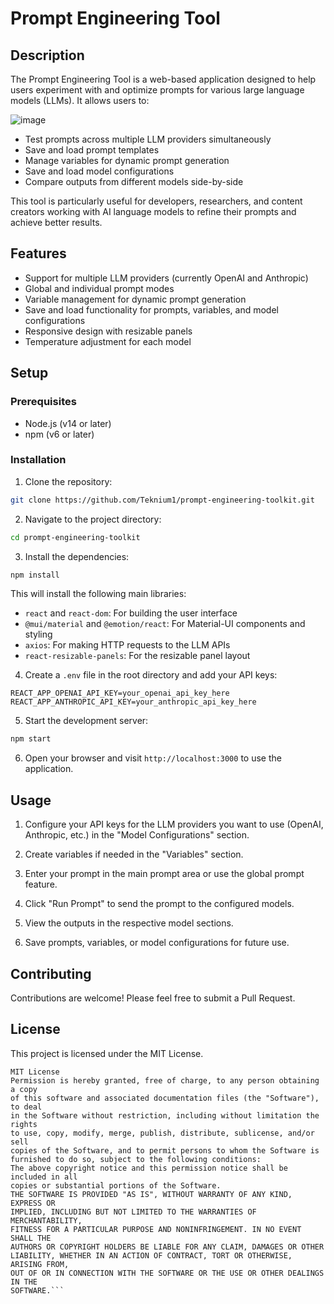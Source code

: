 # Prompt Engineering Tool

## Description

The Prompt Engineering Tool is a web-based application designed to help users experiment with and optimize prompts for various large language models (LLMs). It allows users to:

![image](https://github.com/teknium1/Prompt-Engineering-Toolkit/assets/127238744/9611af16-a950-41e6-91d2-22f077e6496d)

- Test prompts across multiple LLM providers simultaneously
- Save and load prompt templates
- Manage variables for dynamic prompt generation
- Save and load model configurations
- Compare outputs from different models side-by-side

This tool is particularly useful for developers, researchers, and content creators working with AI language models to refine their prompts and achieve better results.

## Features

- Support for multiple LLM providers (currently OpenAI and Anthropic)
- Global and individual prompt modes
- Variable management for dynamic prompt generation
- Save and load functionality for prompts, variables, and model configurations
- Responsive design with resizable panels
- Temperature adjustment for each model

## Setup

### Prerequisites

- Node.js (v14 or later)
- npm (v6 or later)

### Installation

1. Clone the repository:

```bash
git clone https://github.com/Teknium1/prompt-engineering-toolkit.git
```  

2. Navigate to the project directory:

```bash
cd prompt-engineering-toolkit
```  

3. Install the dependencies:
```bash
npm install
```  

This will install the following main libraries:
- `react` and `react-dom`: For building the user interface
- `@mui/material` and `@emotion/react`: For Material-UI components and styling
- `axios`: For making HTTP requests to the LLM APIs
- `react-resizable-panels`: For the resizable panel layout

4. Create a `.env` file in the root directory and add your API keys:
```
REACT_APP_OPENAI_API_KEY=your_openai_api_key_here
REACT_APP_ANTHROPIC_API_KEY=your_anthropic_api_key_here
```

5. Start the development server:
```bash
npm start
```  

6. Open your browser and visit `http://localhost:3000` to use the application.

## Usage

1. Configure your API keys for the LLM providers you want to use (OpenAI, Anthropic, etc.) in the "Model Configurations" section.

2. Create variables if needed in the "Variables" section.

3. Enter your prompt in the main prompt area or use the global prompt feature.

4. Click "Run Prompt" to send the prompt to the configured models.

5. View the outputs in the respective model sections.

6. Save prompts, variables, or model configurations for future use.

## Contributing

Contributions are welcome! Please feel free to submit a Pull Request.

## License

This project is licensed under the MIT License.

```
MIT License
Permission is hereby granted, free of charge, to any person obtaining a copy
of this software and associated documentation files (the "Software"), to deal
in the Software without restriction, including without limitation the rights
to use, copy, modify, merge, publish, distribute, sublicense, and/or sell
copies of the Software, and to permit persons to whom the Software is
furnished to do so, subject to the following conditions:
The above copyright notice and this permission notice shall be included in all
copies or substantial portions of the Software.
THE SOFTWARE IS PROVIDED "AS IS", WITHOUT WARRANTY OF ANY KIND, EXPRESS OR
IMPLIED, INCLUDING BUT NOT LIMITED TO THE WARRANTIES OF MERCHANTABILITY,
FITNESS FOR A PARTICULAR PURPOSE AND NONINFRINGEMENT. IN NO EVENT SHALL THE
AUTHORS OR COPYRIGHT HOLDERS BE LIABLE FOR ANY CLAIM, DAMAGES OR OTHER
LIABILITY, WHETHER IN AN ACTION OF CONTRACT, TORT OR OTHERWISE, ARISING FROM,
OUT OF OR IN CONNECTION WITH THE SOFTWARE OR THE USE OR OTHER DEALINGS IN THE
SOFTWARE.```

